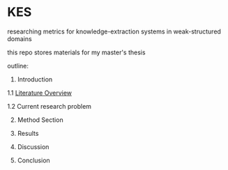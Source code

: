 # KES
researching metrics for knowledge-extraction systems in weak-structured domains

this repo stores materials for my master's thesis

outline:
1. Introduction

  1.1 [Literature Overview](https://docs.google.com/document/d/1Bc3fCfhboy7L6ruEeUZJtI1JApBt3ZAMIePZ6uTixlg/edit?usp=sharing)

  1.2 Current research problem

2. Method Section

3. Results

4. Discussion

5. Conclusion
